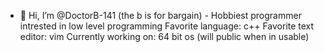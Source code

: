 - 👋 Hi, I’m @DoctorB-141 (the b is for bargain) - Hobbiest programmer intrested in low level programming
Favorite language: c++
Favorite text editor: vim
Currently working on: 64 bit os (will public when in usable)



<!---
DoctorB-141/DoctorB-141 is a ✨ special ✨ repository because its `README.md` (this file) appears on your GitHub profile.
You can click the Preview link to take a look at your changes.
--->
